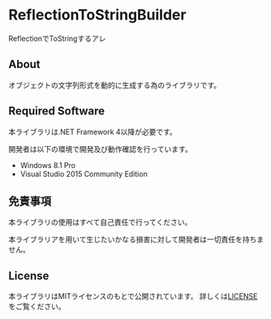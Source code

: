 # ReflectionToStringBuilder
ReflectionでToStringするアレ

## About
オブジェクトの文字列形式を動的に生成する為のライブラリです。

## Required Software
本ライブラリは.NET Framework 4以降が必要です。

開発者は以下の環境で開発及び動作確認を行っています。

- Windows 8.1 Pro
- Visual Studio 2015 Community Edition

## 免責事項
本ライブラリの使用はすべて自己責任で行ってください。

本ライブラリアを用いて生じたいかなる損害に対して開発者は一切責任を持ちません。

## License
本ライブラリはMITライセンスのもとで公開されています。
詳しくは[LICENSE](./LICENSE)をご覧ください。
